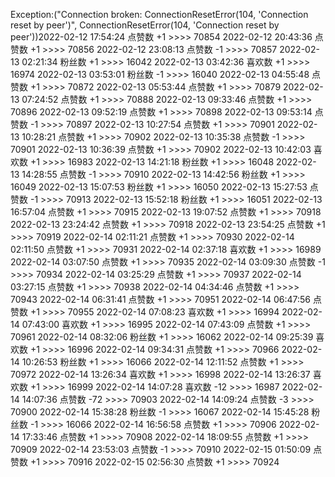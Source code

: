 Exception:("Connection broken: ConnectionResetError(104, 'Connection reset by peer')", ConnectionResetError(104, 'Connection reset by peer'))2022-02-12  17:54:24   点赞数 +1 >>>> 70854
2022-02-12  20:43:36   点赞数 +1 >>>> 70856
2022-02-12  23:08:13   点赞数 -1 >>>> 70857
2022-02-13  02:21:34   粉丝数 +1 >>>> 16042
2022-02-13  03:42:36   喜欢数 +1 >>>> 16974
2022-02-13  03:53:01   粉丝数 -1 >>>> 16040
2022-02-13  04:55:48   点赞数 +1 >>>> 70872
2022-02-13  05:53:44   点赞数 +1 >>>> 70879
2022-02-13  07:24:52   点赞数 +1 >>>> 70888
2022-02-13  09:33:46   点赞数 +1 >>>> 70896
2022-02-13  09:52:19   点赞数 +1 >>>> 70898
2022-02-13  09:53:14   点赞数 -1 >>>> 70897
2022-02-13  10:27:54   点赞数 +1 >>>> 70901
2022-02-13  10:28:21   点赞数 +1 >>>> 70902
2022-02-13  10:35:38   点赞数 -1 >>>> 70901
2022-02-13  10:36:39   点赞数 +1 >>>> 70902
2022-02-13  10:42:03   喜欢数 +1 >>>> 16983
2022-02-13  14:21:18   粉丝数 +1 >>>> 16048
2022-02-13  14:28:55   点赞数 -1 >>>> 70910
2022-02-13  14:42:56   粉丝数 +1 >>>> 16049
2022-02-13  15:07:53   粉丝数 +1 >>>> 16050
2022-02-13  15:27:53   点赞数 -1 >>>> 70913
2022-02-13  15:52:18   粉丝数 +1 >>>> 16051
2022-02-13  16:57:04   点赞数 +1 >>>> 70915
2022-02-13  19:07:52   点赞数 +1 >>>> 70918
2022-02-13  23:24:42   点赞数 +1 >>>> 70918
2022-02-13  23:54:25   点赞数 +1 >>>> 70919
2022-02-14  02:11:21   点赞数 +1 >>>> 70930
2022-02-14  02:11:50   点赞数 +1 >>>> 70931
2022-02-14  02:37:18   喜欢数 +1 >>>> 16989
2022-02-14  03:07:50   点赞数 +1 >>>> 70935
2022-02-14  03:09:30   点赞数 -1 >>>> 70934
2022-02-14  03:25:29   点赞数 +1 >>>> 70937
2022-02-14  03:27:15   点赞数 +1 >>>> 70938
2022-02-14  04:34:46   点赞数 +1 >>>> 70943
2022-02-14  06:31:41   点赞数 +1 >>>> 70951
2022-02-14  06:47:56   点赞数 +1 >>>> 70955
2022-02-14  07:08:23   喜欢数 +1 >>>> 16994
2022-02-14  07:43:00   喜欢数 +1 >>>> 16995
2022-02-14  07:43:09   点赞数 +1 >>>> 70961
2022-02-14  08:32:06   粉丝数 +1 >>>> 16062
2022-02-14  09:25:39   喜欢数 +1 >>>> 16996
2022-02-14  09:34:31   点赞数 +1 >>>> 70966
2022-02-14  10:26:53   粉丝数 +1 >>>> 16066
2022-02-14  12:11:52   点赞数 +1 >>>> 70972
2022-02-14  13:26:34   喜欢数 +1 >>>> 16998
2022-02-14  13:26:37   喜欢数 +1 >>>> 16999
2022-02-14  14:07:28   喜欢数 -12 >>>> 16987
2022-02-14  14:07:36   点赞数 -72 >>>> 70903
2022-02-14  14:09:24   点赞数 -3 >>>> 70900
2022-02-14  15:38:28   粉丝数 -1 >>>> 16067
2022-02-14  15:45:28   粉丝数 -1 >>>> 16066
2022-02-14  16:56:58   点赞数 +1 >>>> 70906
2022-02-14  17:33:46   点赞数 +1 >>>> 70908
2022-02-14  18:09:55   点赞数 +1 >>>> 70909
2022-02-14  23:53:03   点赞数 -1 >>>> 70910
2022-02-15  01:50:09   点赞数 +1 >>>> 70916
2022-02-15  02:56:30   点赞数 +1 >>>> 70924
